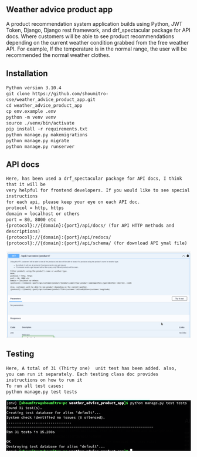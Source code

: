 ## Weather advice product app

A product recommendation system application builds using Python, JWT Token,
Django, Django rest framework, and drf_spectacular package for API docs. Where customers 
will be able to see product recommendations depending on the current
weather condition grabbed from the free weather API. For example, 
If the temperature is in the normal range, the user will be 
recommended the normal weather clothes.


## Installation
```
Python version 3.10.4
git clone https://github.com/shoumitro-cse/weather_advice_product_app.git
cd weather_advice_product_app
cp env.example .env
python -m venv venv
source ./venv/bin/activate
pip install -r requirements.txt
python manage.py makemigrations
python manage.py migrate
python manage.py runserver
```

## API docs

```
Here, has been used a drf_spectacular package for API docs, I think that it will be 
very helpful for frontend developers. If you would like to see special instructions 
for each api, please keep your eye on each API doc.
protocol = http, https
domain = localhost or others
port = 80, 8000 etc
{protocol}://{domain}:{port}/api/docs/ (for API HTTP methods and descriptions)
{protocol}://{domain}:{port}/api/redocs/
{protocol}://{domain}:{port}/api/schema/ (for download API ymal file)
```
![](https://github.com/shoumitro-cse/weather_advice_product_app/blob/main/docs/api_doc_image.png?raw=true)

## Testing
```
Here, A total of 31 (Thirty one)  unit test has been added. also, 
you can run it separately. Each testing class doc provides 
instructions on how to run it
To run all test cases:
python manage.py test tests
```

![](https://github.com/shoumitro-cse/weather_advice_product_app/blob/main/docs/test_image.png?raw=true)


